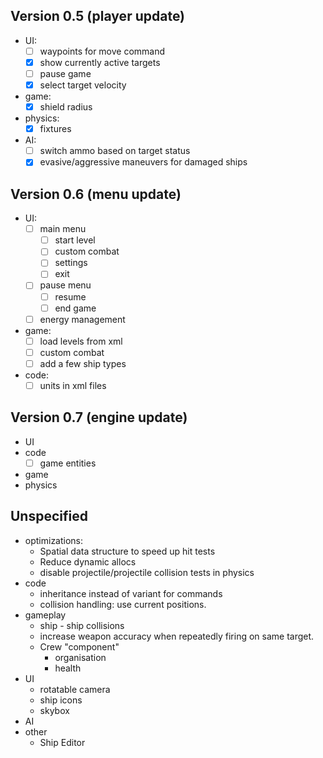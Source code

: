 ## Version 0.5 (player update)
  * UI:
    - [ ] waypoints for move command
    - [x] show currently active targets
    - [ ] pause game
    - [x] select target velocity
  * game:
    - [x] shield radius
  * physics:
    - [x] fixtures
  * AI:
    - [ ] switch ammo based on target status
    - [x] evasive/aggressive maneuvers for damaged ships
    
## Version 0.6 (menu update)
  * UI:
    - [ ] main menu
      + [ ] start level
      + [ ] custom combat
      + [ ] settings
      + [ ] exit
    - [ ] pause menu
      + [ ] resume
      + [ ] end game
    - [ ] energy management
  * game:
    - [ ] load levels from xml
    - [ ] custom combat
    - [ ] add a few ship types
  * code:
    - [ ] units in xml files

## Version 0.7 (engine update)
  * UI
  * code
    - [ ] game entities 
  * game
  * physics

## Unspecified
* optimizations:
  - Spatial data structure to speed up hit tests
  - Reduce dynamic allocs
  - disable projectile/projectile collision tests in physics
* code
  - inheritance instead of variant for commands
  - collision handling: use current positions.
* gameplay
  - ship - ship collisions
  - increase weapon accuracy when repeatedly firing on
    same target.
  - Crew "component"
    + organisation
    + health
* UI
  - rotatable camera
  - ship icons
  - skybox
* AI    
* other
  - Ship Editor
